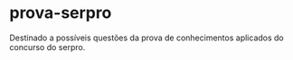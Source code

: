 # prova-serpro
Destinado a possíveis questões da prova de conhecimentos aplicados do concurso do serpro.
